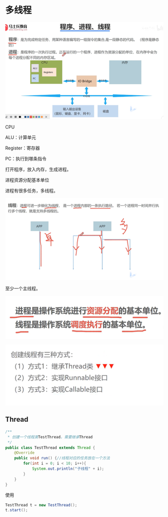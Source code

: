# 多线程

![image-20230412230728864](assets/image-20230412230728864.png)

CPU

ALU：计算单元

Register：寄存器

PC：执行到哪条指令

打开程序，放入内存，生成进程。

进程资源分配基本单位

进程有很多任务，多线程。

![image-20230412231240763](assets/image-20230412231240763.png)

至少一个主线程。

![image-20230412231330299](assets/image-20230412231330299.png)

![image-20230412231500235](assets/image-20230412231500235.png)

## Thread

```java
/**
 * 创建一个线程类TestThread，需要继承Thread
 */
public class TestThread extends Thread {
    @Override
    public void run() {//线程对应的任务放在一个方法
        for(int i = 0; i < 10; i++){
            System.out.println("子线程" + i);
        }
    }
}
```

使用

```java
TestThread t = new TestThread();
t.start();
```



